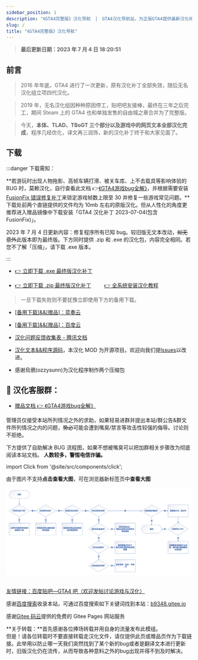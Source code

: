 ```yaml
---
sidebar_position: 1
description: "《GTA4完整版》汉化导航　|　GTA4汉化导航站，为正版GTA4提供最新汉化补丁"
slug: /
title: "《GTA4完整版》汉化导航"
---
```


> **最后更新日期：2023 年 7 月 4 日 18:20:51**

## 前言

> 2016 年年底，GTA4 进行了一次更新，原有汉化补丁全部失效，随后无名汉化组立项四代汉化。

> 2019 年，无名汉化组因种种原因停工，贴吧吧友接棒，最终在三年之后完工，期间 Steam 上的 GTA4 也和单独发售的自由城之章合并为了完整版。

> 今天，**本体、TLAD、TBoGT 三个部分以及游戏中的网页文本全部汉化完成**，程序几经优化，译文再三润饰，新的汉化补丁终于和大家见面了。

## 下载

:::danger 下载需知：

**若游玩时出现人物拖影、高帧车辆打滑、被关车库、上不去载具等影响体验的 BUG 时，莫赖汉化，自行查看此文档 👉[《GTA4游戏bug全解》](../docs/GTA4%E6%B8%B8%E6%88%8F%E7%9B%B8%E5%85%B3%E9%97%AE%E9%A2%98%EF%BC%88%E6%97%A0%E5%85%B3%E6%B1%89%E5%8C%96%E8%A1%A5%E4%B8%81%EF%BC%89/1%EF%BC%9A%E6%B8%B8%E6%88%8F%E7%9B%B8%E5%85%B3%E9%97%AE%E9%A2%98.md)，并根据需要安装[FusionFix 错误修复补丁](https://wwi.lanzoup.com/b07xe74sj)来锁定游戏帧数上限至 30 并修复一些游戏常见问题。**下载处前两个直链提供的文件均为 10mb 左右的原版汉化。但从人性化的角度更推荐进入赠品镜像中下载安装「GTA4 汉化补丁 2023-07-04(包含 FusionFix)」。

2023 年 7 月 4 日更新内容：修复程序所有已知 bug。较旧版无文本改动，<del>如无意外</del>此版本即为最终版。下方同时提供 .zip 和 .exe 的汉化包，内容完全相同。若您不了解「压缩」，请下载 .exe 版本。

:::

- [👉 立即下载 .exe 最终版汉化补丁](https://link.jscdn.cn/1drv/aHR0cHM6Ly8xZHJ2Lm1zL3UvcyFBczVoZ0w4dTlPMzFpRmtuY2FEM21ZbFk1bUYwP2U9dTc5cVpt.exe)

- [👉 立即下载 .zip 最终版汉化补丁](https://link.jscdn.cn/1drv/aHR0cHM6Ly8xZHJ2Lm1zL3UvcyFBczVoZ0w4dTlPMzFpRnZfLVVKendPX3hZUklSP2U9Y0V3RFdw.zip) 　　 [ 👉 全系统安装汉化教程 ](./安装汉化/0：安装前准备.md)
> 一旦下载失败则不要犹豫立即使用下方的备用下载。

- [[备用下载]&&[赠品]：蓝奏云](https://wwi.lanzoup.com/b07xe74sj)

- [[备用下载]&&[赠品]：百度云](https://pan.baidu.com/share/init?surl=lYiAaFVzQGpJD79Fx56ZZw&pwd=1234)

- [汉化问题反馈收集表 - 腾讯文档](https://docs.qq.com/form/page/DQXdCd1BwT1VrbXV5)

- [汉化文本&&程序源码](https://github.com/GTAIV-Complete-Edition-text)，本汉化 MOD 为开源项目。欢迎向我们提[lssues](https://github.com/GTAIV-Complete-Edition-text/feedback-IV.CHS/issues)以改进。

- 感谢烏鴉(ozzysunn)为汉化程序制作两个压缩包

## 📱 汉化客服群：

- [赠品文档 👉 《GTA4游戏bug全解》](./GTA4%E6%B8%B8%E6%88%8F%E7%9B%B8%E5%85%B3%E9%97%AE%E9%A2%98%EF%BC%88%E6%97%A0%E5%85%B3%E6%B1%89%E5%8C%96%E8%A1%A5%E4%B8%81%EF%BC%89/1%EF%BC%9A%E6%B8%B8%E6%88%8F%E7%9B%B8%E5%85%B3%E9%97%AE%E9%A2%98.md)

管理员仅接受本站所列情况之外的求助，如果轻易进群并提出本站/群公告&群文件所列情况之内的问题，<del>势必</del>可能会遭到嘴臭/禁言等攻击性较强的侮辱。讨论则不拒绝。

下方提供了自助解决 BUG 流程图，如果不想被嘴臭可以把加群相关步骤改为彻底阅读本站文档。
**人数较多，警惕电信诈骗。**

import Click from '@site/src/components/click';

<Click />

由于图片不支持**点击查看大图**，可在浏览器新标签页中**查看大图**


![Image](intro.jpg)

<!-- ## 🐞 问题说明

2023 年：

> 7 月 4 日（0704）汉化：

- 修复了所有程序上已知的问题，**汉化现在不会出现任何影响游戏运行的 bug**。
- _如何更换汉化版本：直接覆盖文件。_
- _如何关闭汉化：删除 plugins/GTA4.CHS.asi_

2022 年：

> 9 月 29 日（0929）汉化：

- 文本更新。
- 解决了**「字幕黑块」**问题。
- 自 2023 年 4 月起不再提供 png 图片字库版汉化下载。此版字库曾导致调整分辨率时出现 DD3D80 错误弹窗。

> 6 月 14 日（0614）汉化：

- 偶有漏译和错译。
- **「字幕黑块问题说明」**：无法在 RGL（R 星自家游戏平台）上正常使用。安装汉化文件后，游戏本身的文件会被替换，这会使游戏无法通过 RGL 平台启动时的「验证游戏完整性」机制，导致游戏文件被 RGL 还原至汉化前。非 RGL，如 steam、EPIC、GOG 等平台，虽然没有这种**每次启动游戏时对游戏文件进行验证的严格机制**，但若偶遇 RGL 更新，依然会触发「验证游戏完整性」机制。**需要通过重新手动安装 1 次汉化来使其正常运行。**<del>看到了吧，千万不要买首发于 RGL 的 GTA6 否则不能打 MOD。</del>
- 在部分电脑上游玩 TBOGT 会出现如下概率性极小、极难出现，且汉化组成员无一稳定复现的 BUG：读档后所有文字全部消失，需要重新进入游戏才能解决。目前尚未发现造成此 bug 的原因。如果有好心人愿意帮助我们稳定复现汉化 bug，请加群。


> **_切屏后黑屏、画面一卡一顿、过场动画闪烁、进车库被关出不来、终章上不去载具等问题_**是游戏本身的 bug，与汉化无关。下方文档提供了解决办法。 -->


##

[友情链接：百度贴吧—GTA4 吧（欢迎发帖讨论游戏与汉化）](https://tieba.baidu.com/f?kw=gta4&ie=utf-8)

感谢[百度搜索](https://www.baidu.com/s?ie=UTF-8&wd=b9348.gitee.io)收录本站，可通过百度搜索如下关键词找到本站：[b9348.gitee.io](https://www.baidu.com/s?ie=UTF-8&wd=b9348.gitee.io)

感谢[Gitee 码云](https://gitee.com/)提供的免费的 Gitee Pages 网站服务

**关于转载：**首先感谢各位捧场转载并用自身的流量发布此模组。<br/>
但是！请各位转载时不要直接转载走汉化文件，请仅提供此页或赠品页作为下载链接。此举用以防止哪一天我们突然找到了某个新的bug或者是翻译文本进行更新时，旧版汉化仍在流传，从而导致各种意料之外的bug出现并得不到及时解决。
